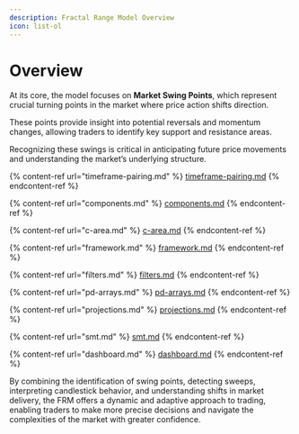 ```yaml
---
description: Fractal Range Model Overview
icon: list-ol
---
```


# Overview

At its core, the model focuses on **Market Swing Points**, which represent crucial turning points in the market where price action shifts direction.&#x20;

These points provide insight into potential reversals and momentum changes, allowing traders to identify key support and resistance areas.&#x20;

Recognizing these swings is critical in anticipating future price movements and understanding the market’s underlying structure.

{% content-ref url="timeframe-pairing.md" %}
[timeframe-pairing.md](timeframe-pairing.md)
{% endcontent-ref %}

{% content-ref url="components.md" %}
[components.md](components.md)
{% endcontent-ref %}

{% content-ref url="c-area.md" %}
[c-area.md](c-area.md)
{% endcontent-ref %}

{% content-ref url="framework.md" %}
[framework.md](framework.md)
{% endcontent-ref %}

{% content-ref url="filters.md" %}
[filters.md](filters.md)
{% endcontent-ref %}

{% content-ref url="pd-arrays.md" %}
[pd-arrays.md](pd-arrays.md)
{% endcontent-ref %}

{% content-ref url="projections.md" %}
[projections.md](projections.md)
{% endcontent-ref %}

{% content-ref url="smt.md" %}
[smt.md](smt.md)
{% endcontent-ref %}

{% content-ref url="dashboard.md" %}
[dashboard.md](dashboard.md)
{% endcontent-ref %}

By combining the identification of swing points, detecting sweeps, interpreting candlestick behavior, and understanding shifts in market delivery, the FRM offers a dynamic and adaptive approach to trading, enabling traders to make more precise decisions and navigate the complexities of the market with greater confidence.
